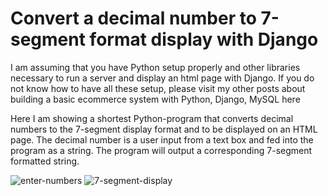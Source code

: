 # Convert a decimal number to 7-segment format display with Django

I am assuming that you have Python setup properly and other libraries necessary to run a server and display an html page with Django. If you do not know how to have all these setup, please visit my other posts about building a basic ecommerce system with Python, Django, MySQL here

Here I am showing a shortest Python-program that converts decimal numbers to the 7-segment display format and to be displayed on an HTML page. The decimal number is a user input from a text box and fed into the program as a string. The program will output a corresponding 7-segment formatted string.

![enter-numbers](files/Users/vinhhaisophie/Pictures/7segment_pic1.png)
![7-segment-display](files/Users/vinhhaisophie/Pictures/7segment_pic2.png)


